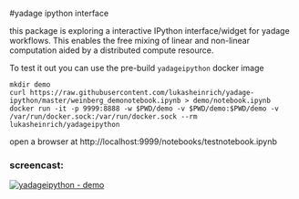#yadage ipython interface

this package is exploring a interactive IPython interface/widget for yadage workflows. This enables the free mixing of linear and non-linear computation aided by a distributed compute resource.

To test it out you can use the pre-build `yadageipython` docker image

    mkdir demo
    curl https://raw.githubusercontent.com/lukasheinrich/yadage-ipython/master/weinberg_demonotebook.ipynb > demo/notebook.ipynb
    docker run -it -p 9999:8888 -w $PWD/demo -v $PWD/demo:$PWD/demo -v /var/run/docker.sock:/var/run/docker.sock --rm lukasheinrich/yadageipython

open a browser at http://localhost:9999/notebooks/testnotebook.ipynb

### screencast:

[![yadageipython - demo](http://i.giphy.com/ZE7fLLvUZBvYk.gif)](https://www.youtube.com/watch?v=Ehdvj9kGYxk)

